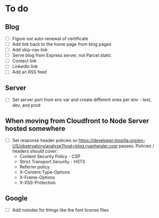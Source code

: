 # To do

## Blog

- [ ] Figure out auto-renewal of certificate
- [ ] Add link back to the home page from blog pages
- [ ] Add skip-nav link
- [ ] Serve blog from Express server, not Parcel static
- [ ] Contact link
- [ ] LinkedIn link
- [ ] Add an RSS feed

## Server

- [ ] Set server port from env var and create different ones per env - test, dev, and prod

## When moving from Cloudfront to Node Server hosted somewhere

- [ ] Set response header policies so https://developer.mozilla.org/en-US/observatory/analyze?host=blog.ryanheisler.com
  passes. Policies / headers should cover:
    - Content Security Policy - CSP
    - Strict Transport Security - HSTS
    - Referrer policy
    - X-Content-Type-Options
    - X-Frame-Options
    - X-XSS-Protection

## Google

- [ ] Add noindex for things like the font license files